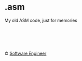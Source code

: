 # .asm
My old ASM code, just for memories


&nbsp;
============
&copy; [Software Engineer](http://metlinskyi.com/)
